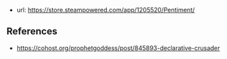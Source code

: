 
- url: https://store.steampowered.com/app/1205520/Pentiment/

## References

- https://cohost.org/prophetgoddess/post/845893-declarative-crusader